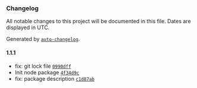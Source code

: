 ### Changelog

All notable changes to this project will be documented in this file. Dates are displayed in UTC.

Generated by [`auto-changelog`](https://github.com/CookPete/auto-changelog).

#### 1.1.1

- fix: git lock file [`0990dff`](https://github.com/standahorvath/n8n-nodes-chillisign/commit/0990dff2be56c2ef86b3ed3ab35092f4aac78b88)
- Init node package [`4f34d9c`](https://github.com/standahorvath/n8n-nodes-chillisign/commit/4f34d9ce125cc451eafabca7349e058a46e4d51e)
- fix: package description [`c1d87ab`](https://github.com/standahorvath/n8n-nodes-chillisign/commit/c1d87ab9c2846fa8c9d2e3868da30579491b906e)

